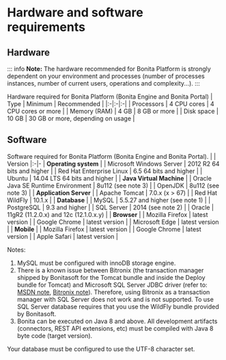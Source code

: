 # Hardware and software requirements

## Hardware

::: info
**Note:** The hardware recommended for Bonita Platform is strongly dependent on your environment and
processes (number of processes instances, number of current users, operations and complexity...).
:::

Hardware required for Bonita Platform (Bonita Engine and Bonita Portal)
| Type | Minimum | Recommended |
|:-|:-|:-|
| Processors | 4 CPU cores | 4 CPU cores or more |
| Memory (RAM) | 4 GB | 8 GB or more |
| Disk space | 10 GB | 30 GB or more, depending on usage |

## Software

Software required for Bonita Platform (Bonita Engine and Bonita Portal).
| | Version
|:-|-
| **Operating system** |
| Microsoft Windows Server | 2012 R2 64 bits and higher |
| Red Hat Enterprise Linux |  6.5 64 bits and higher |
| Ubuntu | 14.04 LTS 64 bits and higher |
| **Java Virtual Machine** |
| Oracle Java SE Runtime Environment | 8u112 (see note 3) |
| OpenJDK | 8u112 (see note 3) |
| **Application Server** |
| Apache Tomcat | 7.0.x (x > 67) |
| Red Hat WildFly | 10.1.x |
| **Database** |
| MySQL | 5.5.27 and higher (see note 1) |
| PostgreSQL | 9.3 and higher |
| SQL Server | 2014 (see note 2) |
| Oracle  | 11gR2 (11.2.0.x) and 12c (12.1.0.x.y) |
| **Browser** |
| Mozilla Firefox | latest version |
| Google Chrome | latest version |
| Microsoft Edge | latest version |
| **Mobile** |
| Mozilla Firefox | latest version |
| Google Chrome | latest version |
| Apple Safari | latest version |

Notes:

1. MySQL must be configured with innoDB storage engine.
2. There is a known issue between Bitronix (the transaction manager shipped by Bonitasoft for the Tomcat bundle and inside the Deploy bundle for Tomcat) and Microsoft SQL Server JDBC driver
(refer to: [MSDN note](https://msdn.microsoft.com/en-us/library/aa342335.aspx), [Bitronix note](http://bitronix-transaction-manager.10986.n7.nabble.com/Failed-to-recover-SQL-Server-Restart-td148.html)).
Therefore, using Bitronix as a transaction manager with SQL Server does not work and is not supported. To use SQL Server database requires that you use the WildFly bundle provided by Bonitasoft.
3. Bonita can be executed on Java 8 and above. All development artifacts (connectors, REST API extensions, etc) must be compiled with Java 8 byte code (target version).

Your database must be configured to use the UTF-8 character set.
